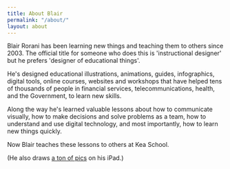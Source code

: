 ```yaml
---
title: About Blair
permalink: "/about/"
layout: about
---
```


Blair Rorani has been learning new things and teaching them to others since 2003. The official title for someone who does this is 'instructional designer' but he prefers 'designer of educational things'.

He's designed educational illustrations, animations, guides, infographics, digital tools, online courses, websites and workshops that have helped tens of thousands of people in financial services, telecommunications, health, and the Government, to learn new skills.

Along the way he's learned valuable lessons about how to communicate visually, how to make decisions and solve problems as a team, how to understand and use digital technology, and most importantly, how to learn new things quickly.

Now Blair teaches these lessons to others at Kea School.

(He also draws [a ton of pics](https://www.pinterest.com.au/blairrorani/visual-note-taking/) on his iPad.)

